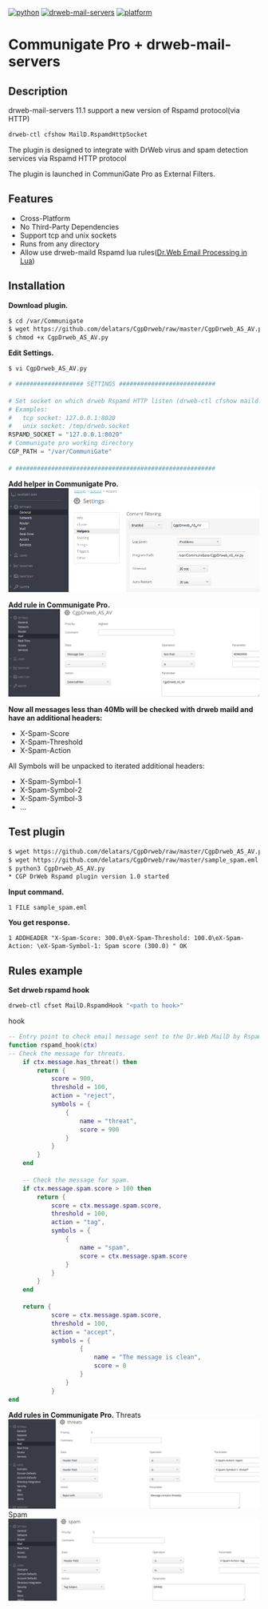 [![python](https://img.shields.io/badge/python-3-blue.svg)](https://www.python.org/download/releases/3.0/)
[![drweb-mail-servers](https://img.shields.io/badge/drweb--mail--servers-11.1-blue.svg)](https://download.geo.drweb.com/pub/drweb/unix/mail/11.1/documentation/html/en/)
[![platform](https://img.shields.io/badge/platform-linux--64%20%7C%20linux--86%20%7C%20freebsd--64%20%7C%20freebsd--86-lightgrey.svg)](https://github.com/delatars/CgpDrweb)

# Communigate Pro + drweb-mail-servers


## Description
drweb-mail-servers 11.1 support a new version of Rspamd protocol(via HTTP)
```bash
drweb-ctl cfshow MailD.RspamdHttpSocket
```

The plugin is designed to integrate with DrWeb virus and spam detection services via Rspamd HTTP protocol

The plugin is launched in CommuniGate Pro as External Filters.

## Features
- Cross-Platform
- No Third-Party Dependencies
- Support tcp and unix sockets
- Runs from any directory
- Allow use drweb-maild Rspamd lua rules([Dr.Web Email Processing in Lua](https://download.geo.drweb.com/pub/drweb/unix/mail/11.1/documentation/html/en/dw_9_maild_lua.htm))

## Installation
**Download plugin.**
```bash
$ cd /var/Communigate
$ wget https://github.com/delatars/CgpDrweb/raw/master/CgpDrweb_AS_AV.py
$ chmod +x CgpDrweb_AS_AV.py
```
**Edit Settings.**
```bash
$ vi CgpDrweb_AS_AV.py
```
```python
# ################### SETTINGS ###########################

# Set socket on which drweb Rspamd HTTP listen (drweb-ctl cfshow maild.rspamdhttpsocket --value)
# Examples:
#   tcp socket: 127.0.0.1:8020
#   unix socket: /tmp/drweb.socket
RSPAMD_SOCKET = "127.0.0.1:8020"
# Communigate pro working directory
CGP_PATH = "/var/CommuniGate"

# ########################################################
```
**Add helper in Communigate Pro.**
![screenshot](img/add_helper.png)

**Add rule in Communigate Pro.**
![screenshot](img/add_rule.png)

**Now all messages less than 40Mb will be checked with drweb maild and have an additional headers:**
- X-Spam-Score
- X-Spam-Threshold
- X-Spam-Action

All Symbols will be unpacked to iterated additional headers:
- X-Spam-Symbol-1
- X-Spam-Symbol-2
- X-Spam-Symbol-3
- ...

## Test plugin
```bash
$ wget https://github.com/delatars/CgpDrweb/raw/master/CgpDrweb_AS_AV.py
$ wget https://github.com/delatars/CgpDrweb/raw/master/sample_spam.eml
$ python3 CgpDrweb_AS_AV.py
* CGP DrWeb Rspamd plugin version 1.0 started
```
**Input command.**
```
1 FILE sample_spam.eml
```
**You get response.**
```
1 ADDHEADER "X-Spam-Score: 300.0\eX-Spam-Threshold: 100.0\eX-Spam-Action: \eX-Spam-Symbol-1: Spam score (300.0) " OK
```

## Rules example

**Set drweb rspamd hook**
```bash
drweb-ctl cfset MailD.RspamdHook "<path to hook>"
```
hook
```lua
-- Entry point to check email message sent to the Dr.Web MailD by Rspamd protocol
function rspamd_hook(ctx)
-- Check the message for threats.
    if ctx.message.has_threat() then
        return {
            score = 900,
            threshold = 100,
            action = "reject",
            symbols = {
                {
                    name = "threat",
                    score = 900
                }
            }
        }
    end

    -- Check the message for spam.
    if ctx.message.spam.score > 100 then
        return {
            score = ctx.message.spam.score,
            threshold = 100,
            action = "tag",
            symbols = {
                {
                    name = "spam",
                    score = ctx.message.spam.score
                }
            }
        }
    end

    return {
            score = ctx.message.spam.score,
            threshold = 100,
            action = "accept",
            symbols = {
                    {
                        name = "The message is clean",
                        score = 0
                    }
                }
            }
end
```
**Add rules in Communigate Pro.**
Threats
![screenshot](img/threats_rule.png)
Spam
![screenshot](img/spam_rule.png)